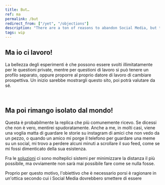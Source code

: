 ```yaml
---
title: But…
ref: ma
permalink: /but
redirect_from: ["/yet", "/objections"]
description: "There are a ton of reasons to abandon Social Media, but there are a lot of arguably equally valuable ones not to do so. Here I will go through the main ones and show how nuch they are not completely valid."
tags: wip
---
```

## Ma io ci lavoro!

La bellezza degli esperimenti è che possono essere svolti illimitatamente per le questioni private, mentre per questioni di lavoro si può tenere un profilo separato, oppure proporre al proprio datore di lavoro di cambiare prospettiva. Un inizio sarebbe mostrargli questo sito, poi potrà valutare da sé.

<br>

## Ma poi rimango isolato dal mondo!

Questa è probabilmente la replica che più comunemente ricevo. Se dicessi che non è vero, mentirei spudoratamente. Anche a me, in molti casi, viene una voglia matta di guardare le storie su instagram di amici che non vedo da un pezzo, o quando un amico mi porge il telefono per guardare una meme su un social, mi trovo a perdere alcuni minuti a scrollare il suo feed, come se mi fossi dimenticato della sua esistenza.

Fra le [soluzioni](/soluzioni) ci sono molteplici sistemi per minimizzare la distanza il più possibile, ma ovviamente non sarà mai possibile fare come se nulla fosse.

Proprio per questo motivo, l'obiettivo che è necessario porsi è ragionare in un'ottica secondo cui i Social Media dovrebbero smettere di essere
